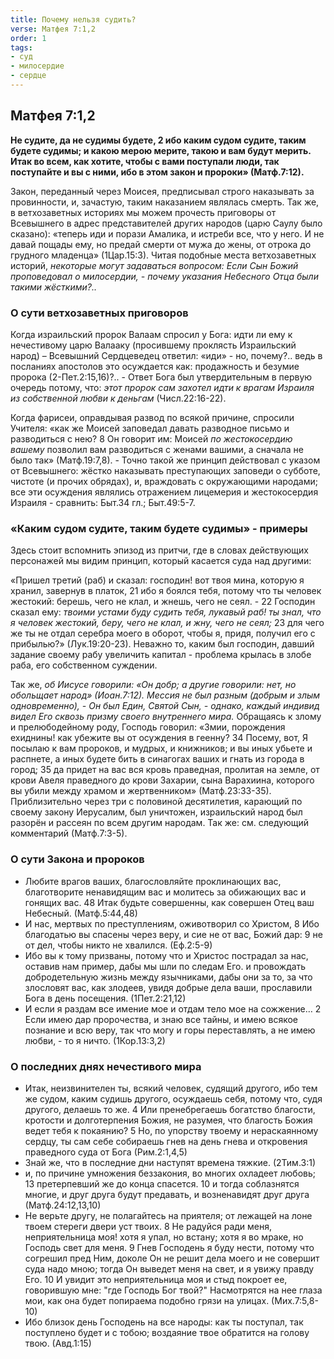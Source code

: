 ```yaml
---
title: Почему нельзя судить?
verse: Матфея 7:1,2
order: 1
tags: 
- суд
- милосердие
- сердце
---
```


## Матфея 7:1,2

**Не судите, да не судимы будете, 2 ибо каким судом судите, таким будете судимы; и какою мерою мерите, такою и вам будут мерить.  Итак во всем, как хотите, чтобы с вами поступали люди, так поступайте и вы с ними, ибо в этом закон и пророки» (Матф.7:12).**

Закон, переданный через Моисея, предписывал строго наказывать за провинности, и, зачастую, таким наказанием являлась смерть. Так же, в ветхозаветных историях мы можем прочесть приговоры от Всевышнего в адрес представителей других народов (царю Саулу было сказано): «теперь иди и порази Амалика, и истреби все, что у него. И не давай пощады ему, но предай смерти от мужа до жены, от отрока до грудного младенца» (1Цар.15:3). Читая подобные места ветхозаветных историй, *некоторые могут задаваться вопросом: Если Сын Божий проповедовал о милосердии, - почему указания Небесного Отца были такими жёсткими?..* 

### О сути ветхозаветных приговоров 

Когда израильский пророк Валаам спросил у Бога: идти ли ему к нечестивому царю Валааку (просившему проклясть Израильский народ) – Всевышний Сердцеведец ответил: «иди» - но, почему?.. ведь в посланиях апостолов это осуждается как: продажность и безумие пророка (2-Пет.2:15,16)?.. - Ответ Бога был утвердительным в первую очередь потому, что: *этот пророк сам захотел идти к врагам Израиля из собственной любви к деньгам* (Числ.22:16-22). 

Когда фарисеи, оправдывая развод по всякой причине, спросили Учителя: «как же Моисей заповедал давать разводное письмо и разводиться с нею? 8 Он говорит им: Моисей *по жестокосердию вашему* позволил вам разводиться с женами вашими, а сначала не было так» (Матф.19:7,8). - Точно такой же принцип действовал с указом от Всевышнего: жёстко наказывать преступающих заповеди о субботе, чистоте (и прочих обрядах), и, враждовать с окружающими народами; все эти осуждения являлись отражением лицемерия и жестокосердия Израиля - сравнить: Быт.34 гл.; Быт.49:5-7. 

### «Каким судом судите, таким будете судимы» - примеры

Здесь стоит вспомнить эпизод из притчи, где в словах действующих персонажей мы видим принцип, который касается суда над другими:

«Пришел третий (раб) и сказал: господин! вот твоя мина, которую я хранил, завернув в платок, 21 ибо я боялся тебя, потому что ты человек жестокий: берешь, чего не клал, и жнешь, чего не сеял. - 22 Господин сказал ему: *твоими устами буду судить тебя, лукавый раб! ты знал, что я человек жестокий, беру, чего не клал, и жну, чего не сеял;* 23 для чего же ты не отдал серебра моего в оборот, чтобы я, придя, получил его с прибылью?» (Лук.19:20-23). Неважно то, каким был господин, давший задание своему рабу увеличить капитал - проблема крылась в злобе раба, его собственном суждении. 

Так же, *об Иисусе говорили: «Он добр; а другие говорили: нет, но обольщает народ» (Иоан.7:12). Мессия не был разным (добрым и злым одновременно), - Он был Един, Святой Сын, - однако, каждый индивид видел Его сквозь призму своего внутреннего мира.* Обращаясь к злому и прелюбодейному роду, Господь говорил: «Змии, порождения ехиднины! как убежите вы от осуждения в геенну? 34 Посему, вот, Я посылаю к вам пророков, и мудрых, и книжников; и вы иных убьете и распнете, а иных будете бить в синагогах ваших и гнать из города в город; 35 да придет на вас вся кровь праведная, пролитая на земле, от крови Авеля праведного до крови Захарии, сына Варахиина, которого вы убили между храмом и жертвенником» (Матф.23:33-35). Приблизительно через три с половиной десятилетия, карающий по своему закону Иерусалим, был уничтожен, израильский народ был разорён и рассеян по всем другим народам.  Так же: см. следующий комментарий (Матф.7:3-5). 

### О сути Закона и пророков

- Любите врагов ваших, благословляйте проклинающих вас, благотворите ненавидящим вас и молитесь за обижающих вас и гонящих вас. 48 Итак будьте совершенны, как совершен Отец ваш Небесный. (Матф.5:44,48)
- И нас, мертвых по преступлениям, оживотворил со Христом, 8 Ибо благодатью вы спасены через веру, и сие не от вас, Божий дар: 9 не от дел, чтобы никто не хвалился. (Еф.2:5-9)
- Ибо вы к тому призваны, потому что и Христос пострадал за нас, оставив нам пример, дабы мы шли по следам Его. и провождать добродетельную жизнь между язычниками, дабы они за то, за что злословят вас, как злодеев, увидя добрые дела ваши, прославили Бога в день посещения. (1Пет.2:21,12)
- И если я раздам все имение мое и отдам тело мое на сожжение… 2 Если имею дар пророчества, и знаю все тайны, и имею всякое познание и всю веру, так что могу и горы переставлять, а не имею любви, - то я ничто. (1Кор.13:3,2)

### О последних днях нечестивого мира

- Итак, неизвинителен ты, всякий человек, судящий другого, ибо тем же судом, каким судишь другого, осуждаешь себя, потому что, судя другого, делаешь то же. 4 Или пренебрегаешь богатство благости, кротости и долготерпения Божия, не разумея, что благость Божия ведет тебя к покаянию? 5 Но, по упорству твоему и нераскаянному сердцу, ты сам себе собираешь гнев на день гнева и откровения праведного суда от Бога (Рим.2:1,4,5) 
- Знай же, что в последние дни наступят времена тяжкие. (2Тим.3:1)
- и, по причине умножения беззакония, во многих охладеет любовь; 13 претерпевший же до конца спасется. 10 и тогда соблазнятся многие, и друг друга будут предавать, и возненавидят друг друга (Матф.24:12,13,10)
- Не верьте другу, не полагайтесь на приятеля; от лежащей на лоне твоем стереги двери уст твоих. 8 Не радуйся ради меня, неприятельница моя! хотя я упал, но встану; хотя я во мраке, но Господь свет для меня. 9 Гнев Господень я буду нести, потому что согрешил пред Ним, доколе Он не решит дела моего и не совершит суда надо мною; тогда Он выведет меня на свет, и я увижу правду Его. 10 И увидит это неприятельница моя и стыд покроет ее, говорившую мне: "где Господь Бог твой?" Насмотрятся на нее глаза мои, как она будет попираема подобно грязи на улицах. (Мих.7:5,8-10)
- Ибо близок день Господень на все народы: как ты поступал, так поступлено будет и с тобою; воздаяние твое обратится на голову твою. (Авд.1:15)